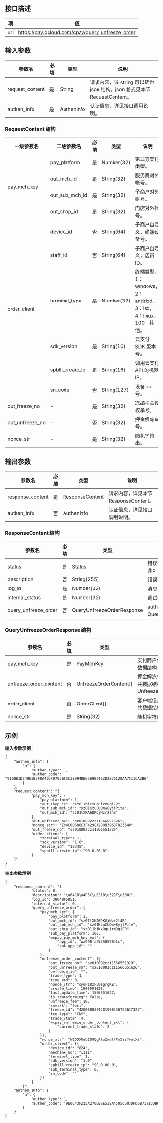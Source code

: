 ## 接口描述
|项|	值|
|--|--|
url|https://pay.qcloud.com/cpay/query_unfreeze_order

## 输入参数
|参数名	|必填|	类型	|说明|
|--|---|---|--|
request_content|	是	|String	|请求内容，该 string 可以转为 json 结构，json 格式见本节 RequestContent。
authen_info	|是|	AuthenInfo	|认证信息，详见接口调用说明。

### RequestContent 结构 
<table class="tg">
  <tr>
    <th class="tg-s268">一级参数名</th>
    <th class="tg-s268">二级参数名</th>
    <th class="tg-s268">必填</th>
    <th class="tg-s268">类型</th>
    <th class="tg-s268">说明</th>
  </tr>
  <tr>
    <td class="tg-0lax" rowspan="4"><a id="manage_tool">pay_mch_key </a></td>
    <td class="tg-s268">pay_platform</td>
    <td class="tg-s268">是</td>
    <td class="tg-s268">Number(32)</td>
    <td class="tg-s268">第三方支付类型。</td>
  </tr>
  <tr>
     <td class="tg-s268">out_mch_id</td>
    <td class="tg-s268">是</td>
    <td class="tg-s268"> String(32)</td>
		<td class="tg-s268">服务商对外帐号。</td>
  </tr>
	<tr>
     <td class="tg-s268">out_sub_mch_id</td>
    <td class="tg-s268">是</td>
    <td class="tg-s268"> String(32)</td>
		<td class="tg-s268">子商户对外帐号。</td>
  </tr>
	<tr>
     <td class="tg-s268">out_shop_id</td>
    <td class="tg-s268">是</td>
    <td class="tg-s268"> String(32)</td>
		<td class="tg-s268">门店对外帐号。</td>
  </tr>
	<tr>
      <td class="tg-s268" rowspan="6">order_client</td>
    <td class="tg-s268">device_id</td>
    <td class="tg-s268">否</td>
    <td class="tg-s268">String(64)	</td>
		<td class="tg-s268"> 子商户自定义，终端设备号。</td>
  </tr>
	 <tr>
      <td class="tg-s268">staff_id</td>
    <td class="tg-s268">否</td>
    <td class="tg-s268">String(64)	</td>
		<td class="tg-s268">子商户自定义，店员 ID。</td>
  </tr>
	 <tr>
      <td class="tg-s268">terminal_type </td>
    <td class="tg-s268">是</td>
    <td class="tg-s268">Number(32)	</td>
		<td class="tg-s268">终端类型，1：windows，2：andriod，3：iso，4：linux，100：其他。</td>
  </tr>
	<tr>
      <td class="tg-s268">sdk_version</td>
    <td class="tg-s268">是</td>
    <td class="tg-s268">String(10)	</td>
		<td class="tg-s268">云支付 SDK 版本号。</td>
  </tr>
	<tr>
      <td class="tg-s268">spbill_create_ip</td>
    <td class="tg-s268">是</td>
    <td class="tg-s268">String(16)	</td>
		<td class="tg-s268">调用云支付 API 的机器 IP。</td>
  </tr>
	<tr>
      <td class="tg-s268">sn_code</td>
    <td class="tg-s268">否</td>
    <td class="tg-s268">String(127) 	</td>
		<td class="tg-s268">设备 sn 号。</td>
  </tr>
	<tr>
    <td class="tg-s268">out_freeze_no</td>
		<td class="tg-s268">-</td>
    <td class="tg-s268">是</td>
    <td class="tg-s268">String(32)	</td>
		<td class="tg-s268">冻结押金授权单号。</td>
  </tr>
	<tr>
    <td class="tg-s268">out_unfreeze_no</td>
		<td class="tg-s268">-</td>
    <td class="tg-s268">否</td>
    <td class="tg-s268">String(32)	</td>
		<td class="tg-s268">押金解冻单号。</td>
  </tr>
	<tr>
    <td class="tg-s268">nonce_str</td>
		<td class="tg-s268">-</td>
    <td class="tg-s268">是</td>
    <td class="tg-s268">String(32)	</td>
		<td class="tg-s268">随机字符串。</td>
  </tr>
</table>

## 输出参数
|参数名 | 	必填 |类型 |	说明|
|---------|---------|---------|-----|
response_content|	是|	ResponseContent	|请求内容，详见本节 ResponseContent。
authen_info|	否	|AuthenInfo	|认证信息，详见接口调用说明。
 
### ResponseContent 结构
|参数名 | 	必填 |类型 |	说明
|---------|---------|---------|-----|
status	|是	|Status	|错误码，详见 Status。0：成功；非0：失败。
description|	否	|String(255)|	错误描述。
log_id|	是	|Number(32)	|消息 ID。
internal_status|	是|	Number(32)	|调试使用，调用者可以不予理会。
query_unfreeze_order	|否	|QueryUnfreezeOrderResponse	|authen_info 存在时必填。详见 QueryUnfreezeOrderResponse。

### QueryUnfreezeOrderResponse 结构
|参数名 | 	必填 |类型 |	说明
|---------|---------|---------|-----|
pay_mch_key|	是	|PayMchKey	|支付商户信息，详见公共数据结构 PayMchKey。
unfreeze_order_content	|否|	UnfreezeOrderContent[]	|押金解冻单信息，详见公共数据结构 UnfreezeOrderContent。
order_client	|否	|OrderClient[]	|客户端信息列表，详见公共数据结构 OrderClient。
nonce_str	|是	|String(32)|	随机字符串。


## 示例
**输入参数示例：**

```
{      
    "authen_info": {      
        "a": {      
            "authen_type": 1,      
            "authen_code": "9158B1D249EE83F8A406F07056C5C38094BE6569B64E2D2E70128AA7511CA2BB"      
        }      
    },      
    "request_content": "{      
            "pay_mch_key": {  
                "pay_platform": 1,  
                "out_shop_id": "sz011biKxOguirmBqiFR",  
                "out_sub_mch_id": "sz01KzuCUOmw8yjtPite",  
                "out_mch_id": "sz01lXKA6DKGjNzr2l4B"  
            },  
            "out_unfreeze_no": "sz010002cz11566551626",  
            "nonce_str": "E94C00688C3F429CA2B0B396BF823548",  
            "out_freeze_no": "sz010002cz11566551329",  
            "order_client": {  
                "terminal_type": 1,  
                "sdk_version": "1.0",  
                "device_id": "12345",  
                "spbill_create_ip": "90.0.00.0"  
            }
    }"
}  
```
**输出参数示例：**

```
{  
    "response_content": "{  
            "status": 0,  
            "description": "\u64CD\u4F5C\u6210\u529F\u3002",  
            "log_id": 3804805851,  
            "internal_status": 0,  
            "query_unfreeze_order": {  
                "pay_mch_key": {  
                    "pay_platform": 1,  
                    "out_mch_id": "sz01lXKA6DKGjNzr2l4B",  
                    "out_sub_mch_id": "sz01KzuCUOmw8yjtPite",  
                    "out_shop_id": "sz011biKxOguirmBqiFR",  
                    "sub_pay_platform": 100,  
                    "wxpay_pay_mch_key_ext": {  
                        "app_id": "wx998fa95558590e1c",  
                        "sub_app_id": ""  
                    }  
                },  
                "unfreeze_order_content": [{  
                    "out_freeze_no": "sz010002cz11566551329",  
                    "out_unfreeze_no": "sz010002cz11566551626",  
                    "unfreeze_id": "",  
                    "trade_type": 1,  
                    "time_end": 0,  
                    "nonce_str": "oyuP18zF30egrgKE",  
                    "create_time": 1566551626,  
                    "last_update_time": 1566551627,  
                    "is_transforming": false,  
                    "unfreeze_fee": 10,  
                    "remark": "test",  
                    "freeze_id": "4200000384201908236723637327",  
                    "fee_type": "CNY",  
                    "trade_state": 4,  
                    "wxpay_unfreeze_order_content_ext": {  
                        "current_trade_state": 2  
                    }  
                }],  
                "nonce_str": "WED5XRwbEO9QgAlu2mdt4Fo5szYoutXs",  
                "order_client": [{  
                    "device_id": "824",  
                    "machine_no": "1111",  
                    "terminal_type": 1,  
                    "sdk_version": "1.0",  
                    "spbill_create_ip": "90.0.00.0",  
                    "sub_terminal_type": 0,  
                    "sn_code": ""  
                }]  
            }  
        }",  
    "authen_info": {  
        "a": {  
            "authen_type": 1,  
            "authen_code": "9E0C43F215A270DE8E53EA4505C503DFD6B73513DB6C9934E434660FF4508380"  
        }  
    }  
}  
```

